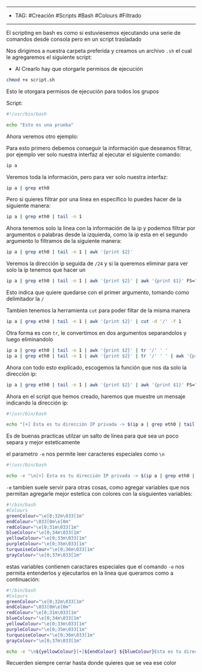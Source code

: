 
---
- TAG: #Creación #Scripts #Bash #Colours #Filtrado
----
El scripting en bash es como si estuviesemos ejecutando una serie de comandos desde consola pero en un script trasladado

Nos dirigimos a nuestra carpeta preferida y creamos un archivo `.sh` el cual le agregaremos el siguiente script:

- Al Crearlo hay que otorgarle permisos de ejecución 

```bash
chmod +x script.sh
```

Esto le otorgara permisos de ejecución para todos los grupos 

Script:
```bash
#!/usr/bin/bash

echo "Esto es una prueba"
```

Ahora veremos otro ejemplo:

Para esto primero debemos conseguir la información que deseamos filtrar, por ejemplo ver solo nuestra interfaz al ejecutar el siguiente comando:

```bash
ip a
```

Veremos toda la información, pero para ver solo nuestra interfaz:

```bash
ip a | grep eth0
```

Pero si quieres filtrar por una línea en específico lo puedes hacer de la siguiente manera:

```bash
ip a | grep eth0 | tail -n 1
```

Ahora tenemos solo la linea con la información de la ip y podemos filtrar por argumentos o palabras desde la izquierda, como la ip esta en el segundo argumento lo filtramos de la siguiente manera:

```bash
ip a | grep eth0 | tail -n 1 | awk '{print $2}'
```

Veremos la dirección ip seguida de `/24` y si la queremos eliminar para ver solo la ip tenemos que hacer un 

```bash
ip a | grep eth0 | tail -n 1 | awk '{print $2}' | awk '{print $1}' FS="/"
```

Esto indica que quiere quedarse con el primer argumento, tomando como delimitador la `/` 

Tambien tenemos la herramienta `cut` para poder filtar de la misma manera 

```bash
ip a | grep eth0 | tail -n 1 | awk '{print $2}' | cut -d '/' -f 1
```

Otra forma es con `tr`, le convertimos en dos argumentos separandolos y luego eliminandolo

```bash
ip a | grep eth0 | tail -n 1 | awk '{print $2}' | tr '/' ' '
ip a | grep eth0 | tail -n 1 | awk '{print $2}' | tr '/' ' ' | awk '{print $1}'
```


Ahora con todo esto explicado, escogemos la función que nos da solo la dirección ip:

```bash
ip a | grep eth0 | tail -n 1 | awk '{print $2}' | awk '{print $1}' FS="/"
```

Ahora en el script que hemos creado, haremos que muestre un mensaje indicando la dirección ip:

```bash
#!/usr/bin/bash

echo "[+] Esta es tu dirección IP privada -> $(ip a | grep eth0 | tail -n 1 | awk '{print $2}' | awk '{print $1}' FS="/")"
```

Es de buenas practicas utilzar un salto de linea para que sea un poco separa y mejor esteticamente

el parametro `-e` nos permite leer caracteres especiales como `\n`

```bash
#!/usr/bin/bash

echo -e "\n[+] Esta es tu dirección IP privada -> $(ip a | grep eth0 | tail -n 1 | awk '{print $2}' | awk '{print $1}' FS="/")\n"
```

`-e` tambien suele servir para otras cosas, como agregar variables que nos permitan agregarle mejor estetica con colores con la sisguientes variables: 

```bash
#!/bin/bash
#Colours
greenColour="\e[0;32m\033[1m"
endColour="\033[0m\e[0m"
redColour="\e[0;31m\033[1m"
blueColour="\e[0;34m\033[1m"
yellowColour="\e[0;33m\033[1m"
purpleColour="\e[0;35m\033[1m"
turquoiseColour="\e[0;36m\033[1m"
grayColour="\e[0;37m\033[1m"
```

estas variables contienen caractares especiales que el comando `-e` nos permita entenderlos y ejecutarlos en la linea que queramos como a continuación:


```bash
#!/bin/bash
#Colours
greenColour="\e[0;32m\033[1m"
endColour="\033[0m\e[0m"
redColour="\e[0;31m\033[1m"
blueColour="\e[0;34m\033[1m"
yellowColour="\e[0;33m\033[1m"
purpleColour="\e[0;35m\033[1m"
turquoiseColour="\e[0;36m\033[1m"
grayColour="\e[0;37m\033[1m"

echo -e "\n${yellowColour}[+]${endColour} ${blueColour}Esta es tu dirección IP privada -> $(ip a | grep eth0 | tail -n 1 | awk '{print $2}' | awk '{print $1}' FS="/")\n"${endColour}
```

Recuerden siempre cerrar hasta donde quieres que se vea ese color

